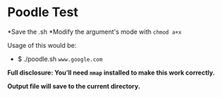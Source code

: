 # Poodle Test

*Save the .sh
*Modify the argument's mode with `chmod a+x`

Usage of this would be:

* $ ./poodle.sh `www.google.com`

<b>Full disclosure: You’ll need `nmap` installed to make this work correctly.<b>

Output file will save to the current directory. 
